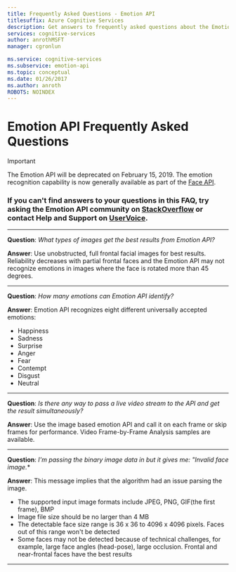 ```yaml
---
title: Frequently Asked Questions - Emotion API
titlesuffix: Azure Cognitive Services
description: Get answers to frequently asked questions about the Emotion API.
services: cognitive-services
author: anrothMSFT
manager: cgronlun

ms.service: cognitive-services
ms.subservice: emotion-api
ms.topic: conceptual
ms.date: 01/26/2017
ms.author: anroth
ROBOTS: NOINDEX
---
```


# Emotion API Frequently Asked Questions

> [!IMPORTANT]
> The Emotion API will be deprecated on February 15, 2019. The emotion recognition capability is now generally available as part of the [Face API](https://docs.microsoft.com/azure/cognitive-services/face/).

### If you can't find answers to your questions in this FAQ, try asking the Emotion API community on [StackOverflow](https://stackoverflow.com/questions/tagged/project-oxford+or+microsoft-cognitive) or contact Help and Support on [UserVoice](https://cognitive.uservoice.com/).  

-----

**Question**: *What types of images get the best results from Emotion API?*

**Answer**: Use unobstructed, full frontal facial images for best results. Reliability decreases with partial frontal faces and the Emotion API may not recognize emotions in images where the face is rotated more than 45 degrees.

-----

**Question**: *How many emotions can Emotion API identify?*

**Answer**: Emotion API recognizes eight different universally accepted emotions:
* Happiness
* Sadness
* Surprise
* Anger
* Fear
* Contempt
* Disgust
* Neutral

-----

**Question**: *Is there any way to pass a live video stream to the API and get the result simultaneously?*

**Answer**: Use the image based emotion API and call it on each frame or skip frames for performance.  Video Frame-by-Frame Analysis samples are available.

-----

**Question**: *I'm passing the binary image data in but it gives me: "Invalid face image.**

**Answer**: This message implies that the algorithm had an issue parsing the image.  
* The supported input image formats include JPEG, PNG, GIF(the first frame), BMP
* Image file size should be no larger than 4 MB
* The detectable face size range is 36 x 36 to 4096 x 4096 pixels. Faces out of this range won't be detected
* Some faces may not be detected because of technical challenges, for example, large face angles (head-pose), large occlusion. Frontal and near-frontal faces have the best results

-----
